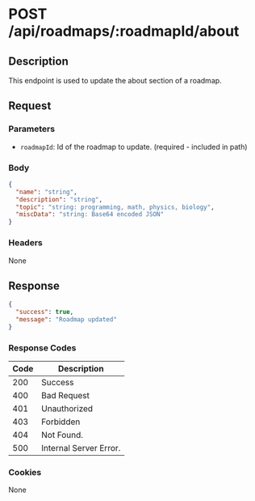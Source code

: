 # POST /api/roadmaps/:roadmapId/about

## Description

This endpoint is used to update the about section of a roadmap.

## Request

### Parameters

- `roadmapId`: Id of the roadmap to update. (required - included in path)

### Body

```json
{
  "name": "string",
  "description": "string",
  "topic": "string: programming, math, physics, biology",
  "miscData": "string: Base64 encoded JSON"
}
```

### Headers

None

## Response

```json
{
  "success": true,
  "message": "Roadmap updated"
}
```

### Response Codes

| Code | Description            |
|------|------------------------|
| 200  | Success                |
| 400  | Bad Request            |
| 401  | Unauthorized           |
| 403  | Forbidden              |
| 404  | Not Found.             |
| 500  | Internal Server Error. |

### Cookies

None